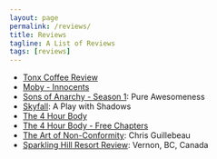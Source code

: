 ```yaml
---
layout: page
permalink: /reviews/
title: Reviews
tagline: A List of Reviews
tags: [reviews]
---
```


* [Tonx Coffee Review](http://www.foursides.ca/Tonx-Review "Tonx Coffee Review")
* [Moby - Innocents](http://www.foursides.ca/new-album-from-moby--innocents "Moby - Innocents")
* [Sons of Anarchy - Season 1](http://www.foursides.ca/sons-of-anarchy-season-one--pure-awesomeness "Sons of Anarchy - Season 1"): Pure Awesomeness
* [Skyfall](http://www.foursides.ca/skyfall-a-play-with-shadows "Skyfall"): A Play with Shadows
* [The 4 Hour Body](http://www.foursides.ca/the-4-hour-body-review "The 4 Hour Body Review")
* [The 4 Hour Body - Free Chapters](http://www.foursides.ca/The-4-Hour-Body-Free-Chapters "The 4 Hour Body - Free Chapters")
* [The Art of Non-Conformity](http://www.foursides.ca/the-art-of-non-conformity-by-chris-guillebeau "The Art of Non-Conformity"): Chris Guillebeau
* [Sparkling Hill Resort Review](http://www.foursides.ca/Beautiful-Sparkling-Hill-Resort-in-Vernon-British-Columbia "Sparkling Hill Resort"): Vernon, BC, Canada
